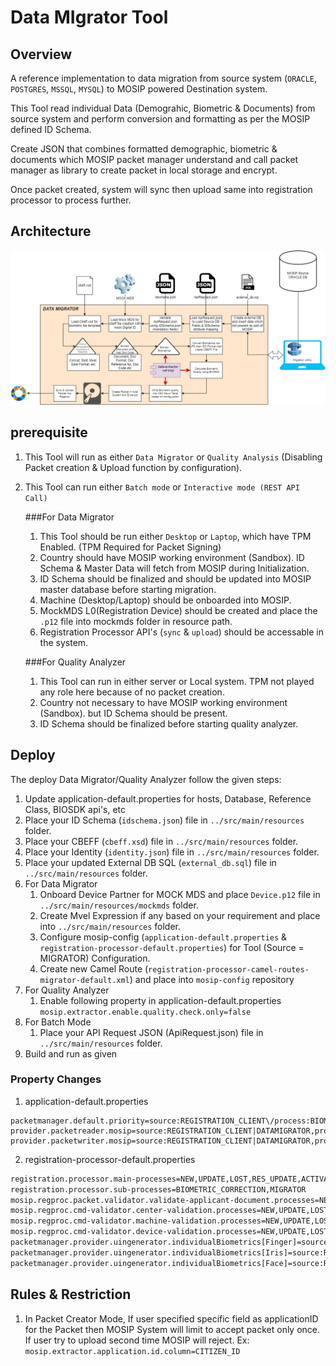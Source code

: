 <!--[![Maven Package upon a push](https://github.com/mosip/print/actions/workflows/push_trigger.yml/badge.svg?branch=release-1.2.0.1)](https://github.com/mosip/print/actions/workflows/push_trigger.yml)
[![Quality Gate Status](https://sonarcloud.io/api/project_badges/measure?branch=release-1.2.0.1&project=mosip_admin-services&id=mosip_admin-services&metric=alert_status)](https://sonarcloud.io/dashboard?branch=release-1.2.0.1&id=mosip_admin-services) -->
# Data MIgrator Tool
## Overview
A reference implementation to data migration from source system (`ORACLE`, `POSTGRES`, `MSSQL`, `MYSQL`) to MOSIP powered Destination system.

This Tool read individual Data (Demograhic, Biometric & Documents) from source system and perform conversion and formatting as per the MOSIP defined ID Schema.

Create JSON that combines formatted demographic, biometric & documents which MOSIP packet manager understand and call packet manager as library to create packet in local storage and encrypt.

Once packet created, system will sync then upload same into registration processor to process further.


## Architecture
![](docs/MIgration_Tool_Architecture.png)

## prerequisite
1. This Tool will run as either `Data Migrator` or `Quality Analysis` (Disabling Packet creation & Upload function by configuration).
2. This Tool can run either `Batch mode` or `Interactive mode (REST API Call)`

    ###For Data Migrator
    1. This Tool should be run either `Desktop` or `Laptop`, which have TPM Enabled. (TPM Required for Packet Signing)
    2. Country should have MOSIP working environment (Sandbox). ID Schema & Master Data will fetch from MOSIP during Initialization. 
    3. ID Schema should be finalized and should be updated into MOSIP master database before starting migration.
    4. Machine (Desktop/Laptop) should be onboarded into MOSIP.
    5. MockMDS L0(Registration Device) should be created and place the `.p12` file into mockmds folder in resource path. 
    6. Registration Processor API's (`sync` & `upload`) should be accessable in the system.
   
    ###For Quality Analyzer
    1. This Tool can run in either server or Local system. TPM not played any role here because of no packet creation.
    2. Country not necessary to have MOSIP working environment (Sandbox). but ID Schema should be present. 
    3. ID Schema should be finalized before starting quality analyzer.

<!--## Build and run (for developers)
Refer [Build and Run](docs/build-and-run.md). -->
    
## Deploy
The deploy Data Migrator/Quality Analyzer follow the given steps:

1. Update application-default.properties for hosts, Database, Reference Class, BIOSDK api's, etc
2. Place your ID Schema (`idschema.json`) file in `../src/main/resources` folder.
3. Place your CBEFF (`cbeff.xsd`) file in  `../src/main/resources` folder.
4. Place your Identity (`identity.json`) file in  `../src/main/resources` folder.
5. Place your updated External DB SQL (`external_db.sql`) file in  `../src/main/resources` folder.
6. For Data Migrator
   1. Onboard Device Partner for MOCK MDS and place `Device.p12` file in `../src/main/resources/mockmds` folder.
   2. Create Mvel Expression if any based on your requirement and place into `../src/main/resources` folder.
   3. Configure mosip-config (`application-default.properties` & `registration-processor-default.properties`) for Tool (Source = MIGRATOR) Configuration.
   4. Create new Camel Route (`registration-processor-camel-routes-migrator-default.xml`) and place into `mosip-config` repository
7. For Quality Analyzer
   1. Enable following property in application-default.properties
   `mosip.extractor.enable.quality.check.only=false`
8. For Batch Mode
   1. Place your API Request JSON (ApiRequest.json) file in `../src/main/resources` folder. 
9. Build and run as given <!-- [here](docs/build-and-run.md). -->

<!-- ## Configuration
Refer to the [configuration guide](docs/configuration.md).

## Test
Automated functaionl tests available in [Functional Tests repo](https://github.com/mosip/mosip-functional-tests).

## License
This project is licensed under the terms of [Mozilla Public License 2.0](LICENSE).
-->

### Property Changes
1. application-default.properties
```mosip.kernel.idobjectvalidator.mandatory-attributes.reg-processor.migrator=IDSchemaVersion
packetmanager.default.priority=source:REGISTRATION_CLIENT\/process:BIOMETRIC_CORRECTION|NEW|UPDATE|LOST,source:RESIDENT\/process:ACTIVATED|DEACTIVATED|RES_UPDATE|RES_REPRINT,source:OPENCRVS\/process:OPENCRVS_NEW,source:DATAMIGRATOR\/process:MIGRATOR
provider.packetreader.mosip=source:REGISTRATION_CLIENT|DATAMIGRATOR,process:NEW|UPDATE|LOST|BIOMETRIC_CORRECTION|MIGRATOR,classname:io.mosip.commons.packet.impl.PacketReaderImpl
provider.packetwriter.mosip=source:REGISTRATION_CLIENT|DATAMIGRATOR,process:NEW|UPDATE|LOST|BIOMETRIC_CORRECTION|MIGRATOR,classname:io.mosip.commons.packet.impl.PacketWriterImpl
```

2. registration-processor-default.properties
```camel.secure.active.flows.file.names=registration-processor-camel-routes-new-default.xml,registration-processor-camel-routes-update-default.xml,registration-processor-camel-routes-activate-default.xml,registration-processor-camel-routes-res-update-default.xml,registration-processor-camel-routes-deactivate-default.xml,registration-processor-camel-routes-lost-default.xml,registration-processor-camel-routes-res-reprint-default.xml,registration-processor-camel-routes-biometric-correction-default.xml,registration-processor-camel-routes-opencrvs_new-default.xml,registration-processor-camel-routes-migrator-default.xml
registration.processor.main-processes=NEW,UPDATE,LOST,RES_UPDATE,ACTIVATE,DEACTIVATE,OPENCRVS_NEW,MIGRATOR
registration.processor.sub-processes=BIOMETRIC_CORRECTION,MIGRATOR
mosip.regproc.packet.validator.validate-applicant-document.processes=NEW,UPDATE,LOST,BIOMETRIC_CORRECTION,MIGRATOR
mosip.regproc.cmd-validator.center-validation.processes=NEW,UPDATE,LOST,BIOMETRIC_CORRECTION,MIGRATOR
mosip.regproc.cmd-validator.machine-validation.processes=NEW,UPDATE,LOST,BIOMETRIC_CORRECTION,MIGRATOR
mosip.regproc.cmd-validator.device-validation.processes=NEW,UPDATE,LOST,BIOMETRIC_CORRECTION,MIGRATOR
packetmanager.provider.uingenerator.individualBiometrics[Finger]=source:REGISTRATION_CLIENT\/process:NEW|UPDATE|LOST,source:RESIDENT\/process:ACTIVATED|DEACTIVATED|RES_UPDATE|RES_REPRINT,source:DATAMIGRATOR\/process:MIGRATOR
packetmanager.provider.uingenerator.individualBiometrics[Iris]=source:REGISTRATION_CLIENT\/process:NEW|UPDATE|LOST,source:RESIDENT\/process:ACTIVATED|DEACTIVATED|RES_UPDATE|RES_REPRINT,source:DATAMIGRATOR\/process:MIGRATOR
packetmanager.provider.uingenerator.individualBiometrics[Face]=source:REGISTRATION_CLIENT\/process:NEW|UPDATE|LOST,source:RESIDENT\/process:ACTIVATED|DEACTIVATED|RES_UPDATE|RES_REPRINT,source:DATAMIGRATOR\/process:MIGRATOR
```
## Rules & Restriction
1. In Packet Creator Mode, If user specified specific field as applicationID for the Packet then MOSIP System will limit to accept packet only once. If user try to upload second time MOSIP will reject.
    Ex: `mosip.extractor.application.id.column=CITIZEN_ID`
